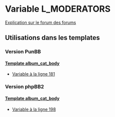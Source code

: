 # Variable L_MODERATORS
[Explication sur le forum des forums](http://forum.forumactif.com/t294113-listing-des-variables#L_MODERATORS)

## Utilisations dans les templates

### Version PunBB

#### [Template album_cat_body](punbb/album_cat_body.md)
* [Variable à la ligne 181](../punbb/album_cat_body.tpl#L181)

### Version phpBB2

#### [Template album_cat_body](subsilver/album_cat_body.md)
* [Variable à la ligne 198](../subsilver/album_cat_body.tpl#L198)